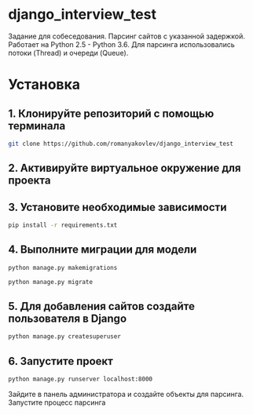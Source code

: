 # django_interview_test



Задание для собеседования. Парсинг сайтов с указанной задержкой. Работает на Python 2.5 - Python 3.6. Для парсинга использовались потоки (Thread) и очереди (Queue).

# Установка

## 1. Клонируйте репозиторий с помощью терминала
```sh
git clone https://github.com/romanyakovlev/django_interview_test
```

## 2. Активируйте виртуальное окружение для проекта

## 3. Установите необходимые зависимости
```sh
pip install -r requirements.txt
```
## 4. Выполните миграции для модели
```sh
python manage.py makemigrations
```
```sh
python manage.py migrate
```
## 5. Для добавления сайтов создайте пользователя в Django
```sh
python manage.py createsuperuser
```


## 6. Запустите проект
```sh
python manage.py runserver localhost:8000
```
Зайдите в панель администратора и создайте объекты для парсинга. Запустите процесс парсинга
